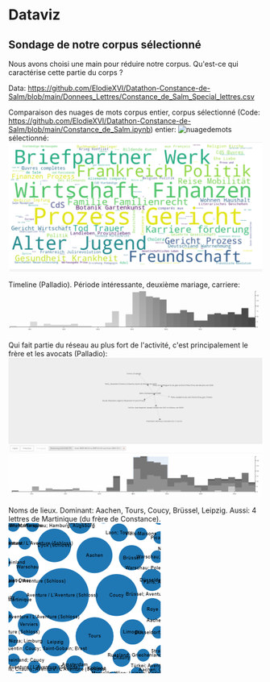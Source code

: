 # Dataviz
## Sondage de notre corpus sélectionné

Nous avons choisi une main pour réduire notre corpus. Qu'est-ce qui caractérise cette partie du corps ?

Data: https://github.com/ElodieXVI/Datathon-Constance-de-Salm/blob/main/Donnees_Lettres/Constance_de_Salm_Special_lettres.csv

Comparaison des nuages de mots corpus entier, corpus sélectionné (Code: https://github.com/ElodieXVI/Datathon-Constance-de-Salm/blob/main/Constance_de_Salm.ipynb)
entier:
![nuagedemots](wordcloud%20Schlagwörter%20corpus%20complet.PNG)
sélectionné:
![nuagedemots](wordcloud%20Schlagwörter%20corpus%20sélectionné.PNG)

Timeline (Palladio). Période intéressante, deuxième mariage, carriere:
![Timeline](timeline%20corpus%20séléctionné.PNG)

Qui fait partie du réseau au plus fort de l'activité, c'est principalement le frère et les avocats (Palladio):
![reseau](reseau%20corpus%20sélectionné%20-%20focalisation%20temporelle%20en%20fonction%20de%20la%20quantité%20-%20resultat%20principalement%20frère%20et%20avocat.PNG)

Noms de lieux. Dominant: Aachen, Tours, Coucy, Brüssel, Leipzig. Aussi: 4 lettres de Martinique (du frère de Constance). 
![lieux](zentrale%20orte%201main.PNG)
